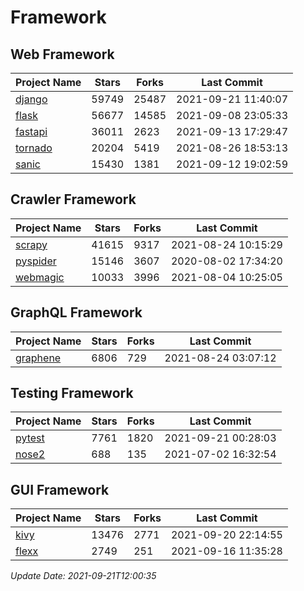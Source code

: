 # Framework

## Web Framework
| Project Name | Stars | Forks | Last Commit |
| ------------ | ----- | ----- | ----------- |
| [django](https://github.com/django/django) | 59749 | 25487 | 2021-09-21 11:40:07 |
| [flask](https://github.com/pallets/flask) | 56677 | 14585 | 2021-09-08 23:05:33 |
| [fastapi](https://github.com/tiangolo/fastapi) | 36011 | 2623 | 2021-09-13 17:29:47 |
| [tornado](https://github.com/tornadoweb/tornado) | 20204 | 5419 | 2021-08-26 18:53:13 |
| [sanic](https://github.com/sanic-org/sanic) | 15430 | 1381 | 2021-09-12 19:02:59 |

## Crawler Framework
| Project Name | Stars | Forks | Last Commit |
| ------------ | ----- | ----- | ----------- |
| [scrapy](https://github.com/scrapy/scrapy) | 41615 | 9317 | 2021-08-24 10:15:29 |
| [pyspider](https://github.com/binux/pyspider) | 15146 | 3607 | 2020-08-02 17:34:20 |
| [webmagic](https://github.com/code4craft/webmagic) | 10033 | 3996 | 2021-08-04 10:25:05 |

## GraphQL Framework
| Project Name | Stars | Forks | Last Commit |
| ------------ | ----- | ----- | ----------- |
| [graphene](https://github.com/graphql-python/graphene) | 6806 | 729 | 2021-08-24 03:07:12 |

## Testing Framework
| Project Name | Stars | Forks | Last Commit |
| ------------ | ----- | ----- | ----------- |
| [pytest](https://github.com/pytest-dev/pytest) | 7761 | 1820 | 2021-09-21 00:28:03 |
| [nose2](https://github.com/nose-devs/nose2) | 688 | 135 | 2021-07-02 16:32:54 |

## GUI Framework
| Project Name | Stars | Forks | Last Commit |
| ------------ | ----- | ----- | ----------- |
| [kivy](https://github.com/kivy/kivy) | 13476 | 2771 | 2021-09-20 22:14:55 |
| [flexx](https://github.com/flexxui/flexx) | 2749 | 251 | 2021-09-16 11:35:28 |

*Update Date: 2021-09-21T12:00:35*